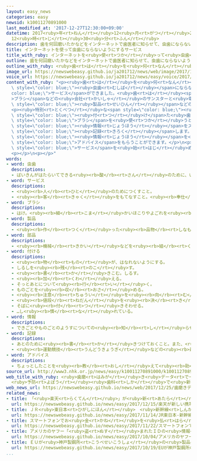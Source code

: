 ```yaml
---
layout: easy_news
categories: easy
newsid: k10011270891000
last_modified_at: '2017-12-27T12:30:00+09:00'
datetime: 2017<ruby>年<rt>ねん</rt></ruby>12<ruby>月<rt>がつ</rt></ruby>27<ruby>日<rt>にち</rt></ruby>
  12<ruby>時<rt>じ</rt></ruby>30<ruby>分<rt>ふん</rt></ruby>
description: 歯を何回磨いたかなどをインターネットで歯医者に知らせて、虫歯にならないようにするサービスができました。
title: インターネットを使って虫歯にならないようにするサービス
title_with_ruby: インターネットを<ruby>使<rt>つか</rt></ruby>って<ruby>虫歯<rt>むしば</rt></ruby>にならないようにするサービス
outline: 歯を何回磨いたかなどをインターネットで歯医者に知らせて、虫歯にならないようにするサービスができました。
outline_with_ruby: <ruby>歯<rt>は</rt></ruby>を<ruby>何<rt>なん</rt></ruby><ruby>回<rt>かい</rt></ruby><ruby>磨<rt>みが</rt></ruby>いたかなどをインターネットで<ruby>歯<rt>は</rt></ruby><ruby>医者<rt>いしゃ</rt></ruby>に<ruby>知<rt>し</rt></ruby>らせて、<ruby>虫歯<rt>むしば</rt></ruby>にならないようにするサービスができました。
image_url: https://newswebeasy.github.io/ja201712/news/web/image/2017/12/25/K10011270891_1712251625_1712251627_01_02.jpg
voice_url: https://newswebeasy.github.io/ja201712/news/easy/voice/2017/12/27/k10011270891000.mp3
content_with_ruby: "<p><ruby>歯<rt>は</rt></ruby>を<ruby>何<rt>なん</rt></ruby><ruby>回<rt>かい</rt></ruby><ruby>磨<rt>みが</rt></ruby>いたかなどをインターネットで<ruby>歯<rt>は</rt></ruby><ruby>医者<rt>いしゃ</rt></ruby>に<ruby>知<rt>し</rt></ruby>らせて、<span\
  \ style=\"color: blue;\"><ruby>虫歯<rt>むしば</rt></ruby></span>にならないようにする<span style=\"\
  color: blue;\">サービス</span>ができました。<ruby>歯<rt>は</rt></ruby><span style=\"color: blue;\"\
  >ブラシ</span>などの<ruby>会社<rt>かいしゃ</rt></ruby>のサンスターと<ruby>電気<rt>でんき</rt></ruby><span\
  \ style=\"color: blue;\"><ruby>製品<rt>せいひん</rt></ruby></span>などの<ruby>会社<rt>かいしゃ</rt></ruby>の<ruby>富士通<rt>ふじつう</rt></ruby>が<ruby>考<rt>かんが</rt></ruby>えました。</p>\n\
  <p><ruby>特別<rt>とくべつ</rt></ruby>な<span style=\"color: blue;\"><ruby>部品<rt>ぶひん</rt></ruby></span>を<span\
  \ style=\"color: blue;\"><ruby>付<rt>つ</rt></ruby>け</span>た<ruby>歯<rt>は</rt></ruby><span\
  \ style=\"color: blue;\">ブラシ</span>を<ruby>使<rt>つか</rt></ruby>うと、<ruby>歯<rt>は</rt></ruby>を<ruby>何<rt>なん</rt></ruby><ruby>回<rt>かい</rt></ruby>、<ruby>何<rt>なん</rt></ruby><ruby>分<rt>ぷん</rt></ruby><ruby>磨<rt>みが</rt></ruby>いたかの<span\
  \ style=\"color: blue;\"><ruby>情報<rt>じょうほう</rt></ruby></span>をスマートフォンのアプリが<span\
  \ style=\"color: blue;\"><ruby>記録<rt>きろく</rt></ruby></span>します。インターネットを<ruby>使<rt>つか</rt></ruby>って、<ruby>歯<rt>は</rt></ruby><ruby>医者<rt>いしゃ</rt></ruby>もこの<span\
  \ style=\"color: blue;\"><ruby>情報<rt>じょうほう</rt></ruby></span>を<ruby>見<rt>み</rt></ruby>ることができます。<ruby>歯<rt>は</rt></ruby><ruby>医者<rt>いしゃ</rt></ruby>へ<ruby>行<rt>い</rt></ruby>ったとき、<span\
  \ style=\"color: blue;\">アドバイス</span>をもらうことができます。</p>\n<p>２つの<ruby>会社<rt>かいしゃ</rt></ruby>は、<ruby>来年<rt>らいねん</rt></ruby>この<span\
  \ style=\"color: blue;\">サービス</span>を<ruby>始<rt>はじ</rt></ruby>めて、２０２０<ruby>年<rt>ねん</rt></ruby>までに５００ぐらいの<ruby>歯<rt>は</rt></ruby><ruby>医者<rt>いしゃ</rt></ruby>で<ruby>利用<rt>りよう</rt></ruby>できるようにしたいと<ruby>言<rt>い</rt></ruby>っています。</p>\n\
  <p></p>\n<p></p>"
words:
- word: 虫歯
  descriptions:
  - ばいきんがはたらいてできる<ruby><rb>酸</rb><rt>さん</rt></ruby>のために、いたんだり<ruby><rb>穴</rb><rt>あな</rt></ruby>があいたりした<ruby><rb>歯</rb><rt>は</rt></ruby>。
- word: サービス
  descriptions:
  - <ruby><rb>人</rb><rt>ひと</rt></ruby>のためにつくすこと。
  - <ruby><rb>客</rb><rt>きゃく</rt></ruby>をもてなすこと。<ruby><rb>奉仕</rb><rt>ほうし</rt></ruby>。
- word: ブラシ
  descriptions:
  - はけ。<ruby><rb>細</rb><rt>こま</rt></ruby>かいほこりやよごれを<ruby><rb>取</rb><rt>と</rt></ruby>るもの。
- word: 製品
  descriptions:
  - <ruby><rb>作</rb><rt>つく</rt></ruby>った<ruby><rb>品物</rb><rt>しなもの</rt></ruby>。
- word: 部品
  descriptions:
  - <ruby><rb>機械</rb><rt>きかい</rt></ruby>などを<ruby><rb>組</rb><rt>く</rt></ruby>み<ruby><rb>立</rb><rt>た</rt></ruby>てている、<ruby><rb>一</rb><rt>ひと</rt></ruby>つ<ruby><rb>一</rb><rt>ひと</rt></ruby>つの<ruby><rb>部分</rb><rt>ぶぶん</rt></ruby>の<ruby><rb>品</rb><rt>しな</rt></ruby>。<ruby><rb>部分品</rb><rt>ぶぶんひん</rt></ruby>。
- word: 付ける
  descriptions:
  - <ruby><rb>物</rb><rt>もの</rt></ruby>が、はなれないようにする。
  - しるしを<ruby><rb>残</rb><rt>のこ</rt></ruby>す。
  - <ruby><rb>書</rb><rt>か</rt></ruby>きこむ。しるす。
  - <ruby><rb>加</rb><rt>くわ</rt></ruby>える。
  - そっとあとについて<ruby><rb>行</rb><rt>い</rt></ruby>く。
  - ものごとを<ruby><rb>収</rb><rt>おさ</rt></ruby>める。
  - <ruby><rb>注意</rb><rt>ちゅうい</rt></ruby>を<ruby><rb>向</rb><rt>む</rt></ruby>ける。
  - <ruby><rb>値段</rb><rt>ねだん</rt></ruby>を<ruby><rb>決</rb><rt>き</rt></ruby>める。
  - そばに<ruby><rb>付</rb><rt>つ</rt></ruby>きそわせる。
  - …し<ruby><rb>慣</rb><rt>な</rt></ruby>れている。
- word: 情報
  descriptions:
  - できごとやものごとのようすについての<ruby><rb>知</rb><rt>し</rt></ruby>らせ。
- word: 記録
  descriptions:
  - あとのために<ruby><rb>書</rb><rt>か</rt></ruby>きつけておくこと。また、<ruby><rb>書</rb><rt>か</rt></ruby>きつけたもの。
  - <ruby><rb>運動競技</rb><rt>うんどうきょうぎ</rt></ruby>などの<ruby><rb>最高</rb><rt>さいこう</rt></ruby>の<ruby><rb>成績</rb><rt>せいせき</rt></ruby>。レコード。
- word: アドバイス
  descriptions:
  - ちょっとしたことを<ruby><rb>教</rb><rt>おし</rt></ruby>えて<ruby><rb>助</rb><rt>たす</rt></ruby>けること。また、そのことば。<ruby><rb>助言</rb><rt>じょげん</rt></ruby>。
source_url: http://www3.nhk.or.jp/news/easy/k10011270891000/k10011270891000.html
web_title_with_ruby: <ruby>歯磨<rt>はみが</rt></ruby>き<ruby>データ<rt>でーた</rt></ruby>を<ruby>スマホ<rt>すまほ</rt></ruby>で<ruby>管理<rt>かんり</rt></ruby>
  <ruby>予防<rt>よぼう</rt></ruby><ruby>歯科<rt>しか</rt></ruby>で<ruby>新<rt>しん</rt></ruby><ruby>サービス<rt>さーびす</rt></ruby>
web_news_url: https://newswebeasy.github.io/news/web/2017/12/25/歯磨きデータをスマホで管理-予防歯科で新サービス
related_news:
- title: 「<ruby>楽天<rt>らくてん</rt></ruby>」が<ruby>新<rt>あたら</rt></ruby>しい<ruby>携帯電話<rt>けいたいでんわ</rt></ruby>の<ruby>会社<rt>かいしゃ</rt></ruby>をつくると<ruby>発表<rt>はっぴょう</rt></ruby>
  url: https://newswebeasy.github.io/news/easy/2017/12/15/楽天が新しい携帯電話の会社をつくると発表
- title: ＪＲ<ruby>東日本<rt>ひがしにほん</rt></ruby>　<ruby>新幹線<rt>しんかんせん</rt></ruby>で<ruby>無料<rt>むりょう</rt></ruby>のインターネットのサービス
  url: https://newswebeasy.github.io/news/easy/2017/11/14/JR東日本-新幹線で無料のインターネットのサービス
- title: スマートフォンでお<ruby>金<rt>かね</rt></ruby>を<ruby>払<rt>はら</rt></ruby>う<ruby>中国<rt>ちゅうごく</rt></ruby>のサービスが<ruby>駅<rt>えき</rt></ruby>の<ruby>店<rt>みせ</rt></ruby>で<ruby>始<rt>はじ</rt></ruby>まる
  url: https://newswebeasy.github.io/news/easy/2017/11/22/スマートフォンでお金を払う中国のサービスが駅の店で始まる
- title: アメリカのヤフー「<ruby>盗<rt>ぬす</rt></ruby>まれたＩＤの<ruby>情報<rt>じょうほう</rt></ruby>は３０<ruby>億<rt>おく</rt></ruby><ruby>件<rt>けん</rt></ruby>だった」
  url: https://newswebeasy.github.io/news/easy/2017/10/04/アメリカのヤフー盗まれたIDの情報は30億件だった
- title: ＥＵが<ruby>神戸製鋼所<rt>こうべせいこうしょ</rt></ruby>の<ruby>製品<rt>せいひん</rt></ruby>を<ruby>飛行機<rt>ひこうき</rt></ruby>に<ruby>使<rt>つか</rt></ruby>わないように<ruby>言<rt>い</rt></ruby>う
  url: https://newswebeasy.github.io/news/easy/2017/10/19/EUが神戸製鋼所の製品を飛行機に使わないように言う
...
```

